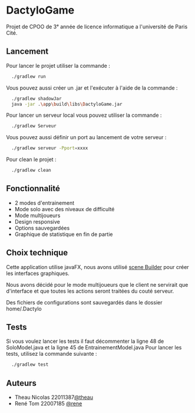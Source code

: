 
# DactyloGame

Projet de CPOO de 3ᵉ année de licence informatique a l'université de Paris Cité.
## Lancement

Pour lancer le projet utiliser la commande :

```bash
  ./gradlew run
```

Vous pouvez aussi créer un .jar et l'exécuter à l'aide de la commande :

```bash
  ./gradlew shadowJar
  java -jar .\app\build\libs\DactyloGame.jar
```

Pour lancer un serveur local vous pouvez utiliser la commande :

```bash
  ./gradlew Serveur
```

Vous pouvez aussi définir un port au lancement de votre serveur :

```bash
  ./gradlew serveur -Pport=xxxx
```

Pour clean le projet :

```bash
  ./gradlew clean
  ```
## Fonctionnalité

- 2 modes d'entrainement
- Mode solo avec des niveaux de difficulté
- Mode multijoueurs
- Design responsive
- Options sauvegardées
- Graphique de statistique en fin de partie
## Choix technique

Cette application utilise javaFX, nous avons utilisé [scene Builder](https://gluonhq.com/products/scene-builder/) pour créer les interfaces graphiques.

Nous avons décidé pour le mode multijoueurs que le client ne servirait que d'interface et que toutes les actions seront traitées du couté serveur.

Des fichiers de configurations sont sauvegardés dans le dossier home/.Dactylo
## Tests

Si vous voulez lancer les tests il faut décommenter la ligne 48 de SoloModel.java et la ligne 45 de EntrainementModel.java
Pour lancer les tests, utilisez la commande suivante :

```bash
  ./gradlew test
```

## Auteurs

- Theau Nicolas 22011387[@theau](https://gaufre.informatique.univ-paris-diderot.fr/theau)
- René Tom 22007185 [@rene](https://gaufre.informatique.univ-paris-diderot.fr/rene)

